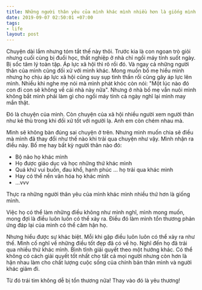 ```yaml
---
title: Những người thân yêu của mình khác mình nhiều hơn là giống mình
date: 2019-09-07 02:50:01 +07:00
tags:
- life
layout: post
---
```


Chuyện dài lắm nhưng tóm tắt thế này thôi. Trước kia là con ngoan trò giỏi nhưng cuối cùng bị đuổi học, thất nghiệp ở nhà chỉ ngồi máy tính suốt ngày. Bị sốc tâm lý toàn tập. Áp lực xã hội thì rõ rồi đó. Và ngay cả những người thân của mình cũng đối xử với mình khác. Mong muốn bố mẹ hiểu mình nhưng họ chịu áp lực xã hội cũng suy sụp tình thần rồi cũng gây áp lực lên mình. Nhiều khi nghe mẹ nói mà mình phát khóc còn nói: "Một lúc nào đó con đi con sẽ không về cái nhà này nữa". Nhưng ở nhà bố mẹ vẫn nuôi mình không bắt mình phải làm gì cho ngồi máy tính cả ngày nghĩ lại mình may mắn thật.

Đó là chuyện của mình. Còn chuyện của xã hội nhiều người xem người thân như kẻ thù trong khi đối xử tốt với người lạ. Anh em còn chém nhau mà.

Mình sẽ không bàn đúng sai chuyện ở trên. Nhưng mình muốn chia sẽ điều mà mình đã thay đổi như thế nào khi trải qua chuyện như vậy. Mình nhận ra điều này.
Bố mẹ hay bất kỳ người thân nào đó:
- Bộ não họ khác mình
- Họ được giáo dục và học những thứ khác mình
- Quá khứ vui buồn, đau khổ, hạnh phúc ... họ trải qua khác mình
- Hay có thể nền văn hóa họ khác mình
- ...vvv

Thực ra những người thân yêu của mình khác mình nhiều thứ hơn là giống mình.

Việc họ có thể làm những điều không như mình nghĩ, mình mong muốn, mong đợi là điều luôn luôn có thể xảy ra. Điều đó làm mình tổn thương phản ứng đáp lại của mình có thể căm hận họ.

Nhưng hiểu được sự khác biệt. Mỗi khi gặp điều luôn luôn có thể xảy ra như thế. Mình cố nghĩ về những điều tốt đẹp đã có về họ. Nghĩ đến họ đã trải qua nhiều thứ khác mình. Bình tĩnh giải quyết theo một hướng khác. Có thể không có cách giải quyết tốt nhất cho tất cả mọi người nhưng còn hơn là hận nhau làm cho chất lượng cuộc sống của chính bản thân mình và người khác giảm đi.

Từ đó trái tim không dễ bị tổn thương nữa! Thay vào đó là yêu thương!